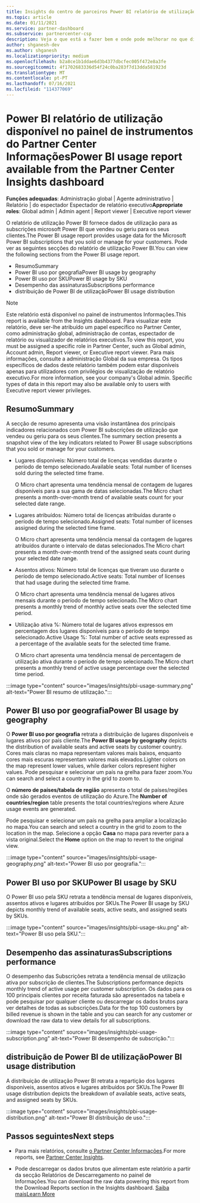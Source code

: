 ```yaml
---
title: Insights do centro de parceiros Power BI relatório de utilização
ms.topic: article
ms.date: 01/11/2021
ms.service: partner-dashboard
ms.subservice: partnercenter-csp
description: Veja o que está a fazer bem e onde pode melhorar no que diz respeito ao uso de Power BI subscrições que vende ou gere para os seus clientes.
author: shganesh-dev
ms.author: shganesh
ms.localizationpriority: medium
ms.openlocfilehash: b2a8ce1b1ddae6d3b4377dbcfec005f472e8a3fe
ms.sourcegitcommit: 4f1702683336d54f24c0ba283f7d13dda581923d
ms.translationtype: MT
ms.contentlocale: pt-PT
ms.lasthandoff: 07/16/2021
ms.locfileid: "114377069"
---
```

# <a name="power-bi-usage-report-available-from-the-partner-center-insights-dashboard"></a><span data-ttu-id="a4e53-103">Power BI relatório de utilização disponível no painel de instrumentos do Partner Center Informações</span><span class="sxs-lookup"><span data-stu-id="a4e53-103">Power BI usage report available from the Partner Center Insights dashboard</span></span>

<span data-ttu-id="a4e53-104">**Funções adequadas**: Administração global | Agente administrativo | Relatório | do espectador Espectador de relatório executivo</span><span class="sxs-lookup"><span data-stu-id="a4e53-104">**Appropriate roles**: Global admin | Admin agent | Report viewer | Executive report viewer</span></span>

<span data-ttu-id="a4e53-105">O relatório de utilização Power BI fornece dados de utilização para as subscrições microsoft Power BI que vendeu ou geriu para os seus clientes.</span><span class="sxs-lookup"><span data-stu-id="a4e53-105">The Power BI usage report provides usage data for the Microsoft Power BI subscriptions that you sold or manage for your customers.</span></span> <span data-ttu-id="a4e53-106">Pode ver as seguintes secções do relatório de utilização Power BI.</span><span class="sxs-lookup"><span data-stu-id="a4e53-106">You can view the following sections from the Power BI usage report.</span></span>

- <span data-ttu-id="a4e53-107">Resumo</span><span class="sxs-lookup"><span data-stu-id="a4e53-107">Summary</span></span>
- <span data-ttu-id="a4e53-108">Power BI uso por geografia</span><span class="sxs-lookup"><span data-stu-id="a4e53-108">Power BI usage by geography</span></span>
- <span data-ttu-id="a4e53-109">Power BI uso por SKU</span><span class="sxs-lookup"><span data-stu-id="a4e53-109">Power BI usage by SKU</span></span>
- <span data-ttu-id="a4e53-110">Desempenho das assinaturas</span><span class="sxs-lookup"><span data-stu-id="a4e53-110">Subscriptions performance</span></span>
- <span data-ttu-id="a4e53-111">distribuição de Power BI de utilização</span><span class="sxs-lookup"><span data-stu-id="a4e53-111">Power BI usage distribution</span></span>

 > [!NOTE]
 > <span data-ttu-id="a4e53-112">Este relatório está disponível no painel de instrumentos Informações.</span><span class="sxs-lookup"><span data-stu-id="a4e53-112">This report is available from the Insights dashboard.</span></span> <span data-ttu-id="a4e53-113">Para visualizar este relatório, deve ser-lhe atribuído um papel específico no Partner Center, como administração global, administração de contas, espectador de relatório ou visualizador de relatórios executivos.</span><span class="sxs-lookup"><span data-stu-id="a4e53-113">To view this report, you must be assigned a specific role in Partner Center, such as Global admin, Account admin, Report viewer, or Executive report viewer.</span></span> <span data-ttu-id="a4e53-114">Para mais informações, consulte a administração Global da sua empresa. Os tipos específicos de dados deste relatório também podem estar disponíveis apenas para utilizadores com privilégios de visualização de relatório executivo.</span><span class="sxs-lookup"><span data-stu-id="a4e53-114">For more information, see your company's Global admin. Specific types of data in this report may also be available only to users with Executive report viewer privileges.</span></span>

## <a name="summary"></a><span data-ttu-id="a4e53-115">Resumo</span><span class="sxs-lookup"><span data-stu-id="a4e53-115">Summary</span></span>

<span data-ttu-id="a4e53-116">A secção de resumo apresenta uma visão instantânea dos principais indicadores relacionados com Power BI subscrições de utilização que vendeu ou geriu para os seus clientes.</span><span class="sxs-lookup"><span data-stu-id="a4e53-116">The summary section presents a snapshot view of the key indicators related to Power BI usage subscriptions that you sold or manage for your customers.</span></span> 

- <span data-ttu-id="a4e53-117">Lugares disponíveis: Número total de licenças vendidas durante o período de tempo selecionado.</span><span class="sxs-lookup"><span data-stu-id="a4e53-117">Available seats: Total number of licenses sold during the selected time frame.</span></span>

   <span data-ttu-id="a4e53-118">O Micro chart apresenta uma tendência mensal de contagem de lugares disponíveis para a sua gama de datas selecionadas.</span><span class="sxs-lookup"><span data-stu-id="a4e53-118">The Micro chart presents a month-over-month trend of available seats count for your selected date range.</span></span>

- <span data-ttu-id="a4e53-119">Lugares atribuídos: Número total de licenças atribuídas durante o período de tempo selecionado.</span><span class="sxs-lookup"><span data-stu-id="a4e53-119">Assigned seats: Total number of licenses assigned during the selected time frame.</span></span>

   <span data-ttu-id="a4e53-120">O Micro chart apresenta uma tendência mensal da contagem de lugares atribuídos durante o intervalo de datas selecionados.</span><span class="sxs-lookup"><span data-stu-id="a4e53-120">The Micro chart presents a month-over-month trend of the assigned seats count during your selected date range.</span></span>

- <span data-ttu-id="a4e53-121">Assentos ativos: Número total de licenças que tiveram uso durante o período de tempo selecionado.</span><span class="sxs-lookup"><span data-stu-id="a4e53-121">Active seats: Total number of licenses that had usage during the selected time frame.</span></span> 

   <span data-ttu-id="a4e53-122">O Micro chart apresenta uma tendência mensal de lugares ativos mensais durante o período de tempo selecionado.</span><span class="sxs-lookup"><span data-stu-id="a4e53-122">The Micro chart presents a monthly trend of monthly active seats over the selected time period.</span></span>

- <span data-ttu-id="a4e53-123">Utilização ativa %: Número total de lugares ativos expressos em percentagem dos lugares disponíveis para o período de tempo selecionado.</span><span class="sxs-lookup"><span data-stu-id="a4e53-123">Active Usage %: Total number of active seats expressed as a percentage of the available seats for the selected time frame.</span></span> 

   <span data-ttu-id="a4e53-124">O Micro chart apresenta uma tendência mensal de percentagem de utilização ativa durante o período de tempo selecionado.</span><span class="sxs-lookup"><span data-stu-id="a4e53-124">The Micro chart presents a monthly trend of active usage percentage over the selected time period.</span></span>

:::image type="content" source="images/insights/pbi-usage-summary.png" alt-text="Power BI resumo de utilização.":::

## <a name="power-bi-usage-by-geography"></a><span data-ttu-id="a4e53-126">Power BI uso por geografia</span><span class="sxs-lookup"><span data-stu-id="a4e53-126">Power BI usage by geography</span></span>

<span data-ttu-id="a4e53-127">O **Power BI uso por geografia** retrata a distribuição de lugares disponíveis e lugares ativos por país cliente.</span><span class="sxs-lookup"><span data-stu-id="a4e53-127">The **Power BI usage by geography** depicts the distribution of available seats and active seats by customer country.</span></span> <span data-ttu-id="a4e53-128">Cores mais claras no mapa representam valores mais baixos, enquanto cores mais escuras representam valores mais elevados.</span><span class="sxs-lookup"><span data-stu-id="a4e53-128">Lighter colors on the map represent lower values, while darker colors represent higher values.</span></span> <span data-ttu-id="a4e53-129">Pode pesquisar e selecionar um país na grelha para fazer zoom.</span><span class="sxs-lookup"><span data-stu-id="a4e53-129">You can search and select a country in the grid to zoom to.</span></span>

<span data-ttu-id="a4e53-130">O **número de países/tabela de região** apresenta o total de países/regiões onde são gerados eventos de utilização do Azure.</span><span class="sxs-lookup"><span data-stu-id="a4e53-130">The **Number of countries/region** table presents the total countries/regions where Azure usage events are generated.</span></span>

<span data-ttu-id="a4e53-131">Pode pesquisar e selecionar um país na grelha para ampliar a localização no mapa.</span><span class="sxs-lookup"><span data-stu-id="a4e53-131">You can search and select a country in the grid to zoom to the location in the map.</span></span> <span data-ttu-id="a4e53-132">Selecione a opção **Casa** no mapa para reverter para a vista original.</span><span class="sxs-lookup"><span data-stu-id="a4e53-132">Select the **Home** option on the map to revert to the original view.</span></span>

:::image type="content" source="images/insights/pbi-usage-geography.png" alt-text="Power BI uso por geografia.":::

## <a name="power-bi-usage-by-sku"></a><span data-ttu-id="a4e53-134">Power BI uso por SKU</span><span class="sxs-lookup"><span data-stu-id="a4e53-134">Power BI usage by SKU</span></span>

<span data-ttu-id="a4e53-135">O Power BI uso pela SKU retrata a tendência mensal de lugares disponíveis, assentos ativos e lugares atribuídos por SKUs.</span><span class="sxs-lookup"><span data-stu-id="a4e53-135">The Power BI usage by SKU depicts monthly trend of available seats, active seats, and assigned seats by SKUs.</span></span>

:::image type="content" source="images/insights/pbi-usage-sku.png" alt-text="Power BI uso pela SKU.":::

## <a name="subscriptions-performance"></a><span data-ttu-id="a4e53-137">Desempenho das assinaturas</span><span class="sxs-lookup"><span data-stu-id="a4e53-137">Subscriptions performance</span></span>

<span data-ttu-id="a4e53-138">O desempenho das Subscrições retrata a tendência mensal de utilização ativa por subscrição de clientes.</span><span class="sxs-lookup"><span data-stu-id="a4e53-138">The Subscriptions performance depicts monthly trend of active usage per customer subscription.</span></span> <span data-ttu-id="a4e53-139">Os dados para os 100 principais clientes por receita faturada são apresentados na tabela e pode pesquisar por qualquer cliente ou descarregar os dados brutos para ver detalhes de todas as subscrições.</span><span class="sxs-lookup"><span data-stu-id="a4e53-139">Data for the top 100 customers by billed revenue is shown in the table and you can search for any customer or download the raw data to view details for all subscriptions.</span></span>

:::image type="content" source="images/insights/pbi-usage-subscription.png" alt-text="Power BI desempenho de subscrição.":::

## <a name="power-bi-usage-distribution"></a><span data-ttu-id="a4e53-141">distribuição de Power BI de utilização</span><span class="sxs-lookup"><span data-stu-id="a4e53-141">Power BI usage distribution</span></span>

<span data-ttu-id="a4e53-142">A distribuição de utilização Power BI retrata a repartição dos lugares disponíveis, assentos ativos e lugares atribuídos por SKUs.</span><span class="sxs-lookup"><span data-stu-id="a4e53-142">The Power BI usage distribution depicts the breakdown of available seats, active seats, and assigned seats by SKUs.</span></span>

:::image type="content" source="images/insights/pbi-usage-distribution.png" alt-text="Power BI distribuição de uso.":::

## <a name="next-steps"></a><span data-ttu-id="a4e53-144">Passos seguintes</span><span class="sxs-lookup"><span data-stu-id="a4e53-144">Next steps</span></span>

- <span data-ttu-id="a4e53-145">Para mais relatórios, consulte [o Partner Center Informações](partner-center-insights.md).</span><span class="sxs-lookup"><span data-stu-id="a4e53-145">For more reports, see [Partner Center Insights](partner-center-insights.md).</span></span>

- <span data-ttu-id="a4e53-146">Pode descarregar os dados brutos que alimentam este relatório a partir da secção Relatórios de Descarregamento no painel de Informações.</span><span class="sxs-lookup"><span data-stu-id="a4e53-146">You can download the raw data powering this report from the Download Reports section in the Insights dashboard.</span></span> [<span data-ttu-id="a4e53-147">Saiba mais</span><span class="sxs-lookup"><span data-stu-id="a4e53-147">Learn More</span></span>](insights-download-reports.md) 
